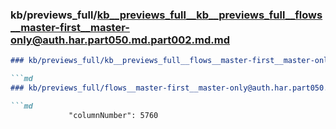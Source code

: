 ### kb/previews_full/kb__previews_full__kb__previews_full__flows__master-first__master-only@auth.har.part050.md.part002.md.md

```md
### kb/previews_full/kb__previews_full__flows__master-first__master-only@auth.har.part050.md.part002.md

```md
### kb/previews_full/flows__master-first__master-only@auth.har.part050.md (part 002)

```md
             "columnNumber": 5760
                              
```

```

```

```
